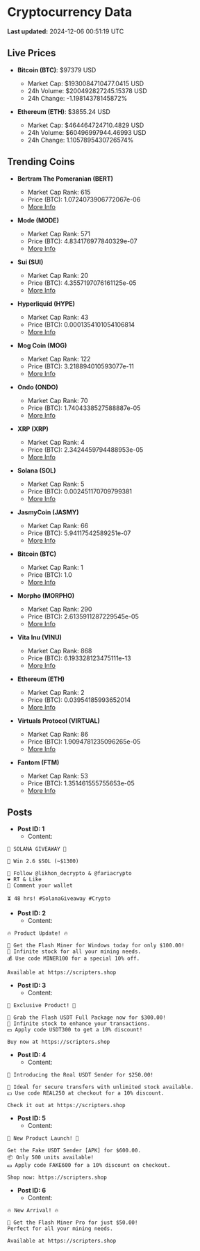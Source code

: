 # Cryptocurrency Data

**Last updated:** 2024-12-06 00:51:19 UTC

## Live Prices
- **Bitcoin (BTC)**: $97379 USD
  - Market Cap: $1930084710477.0415 USD
  - 24h Volume: $200492827245.15378 USD
  - 24h Change: -1.19814378145872%

- **Ethereum (ETH)**: $3855.24 USD
  - Market Cap: $464464724710.4829 USD
  - 24h Volume: $60496997944.46993 USD
  - 24h Change: 1.1057895430726574%

## Trending Coins
- **Bertram The Pomeranian (BERT)**
  - Market Cap Rank: 615
  - Price (BTC): 1.0724073906772067e-06
  - [More Info](https://www.coingecko.com/en/coins/bertram-the-pomeranian)

- **Mode (MODE)**
  - Market Cap Rank: 571
  - Price (BTC): 4.834176977840329e-07
  - [More Info](https://www.coingecko.com/en/coins/mode)

- **Sui (SUI)**
  - Market Cap Rank: 20
  - Price (BTC): 4.3557197076161125e-05
  - [More Info](https://www.coingecko.com/en/coins/sui)

- **Hyperliquid (HYPE)**
  - Market Cap Rank: 43
  - Price (BTC): 0.0001354101054106814
  - [More Info](https://www.coingecko.com/en/coins/hyperliquid)

- **Mog Coin (MOG)**
  - Market Cap Rank: 122
  - Price (BTC): 3.218894010593077e-11
  - [More Info](https://www.coingecko.com/en/coins/mog-coin)

- **Ondo (ONDO)**
  - Market Cap Rank: 70
  - Price (BTC): 1.7404338527588887e-05
  - [More Info](https://www.coingecko.com/en/coins/ondo)

- **XRP (XRP)**
  - Market Cap Rank: 4
  - Price (BTC): 2.3424459794488953e-05
  - [More Info](https://www.coingecko.com/en/coins/xrp)

- **Solana (SOL)**
  - Market Cap Rank: 5
  - Price (BTC): 0.002451170709799381
  - [More Info](https://www.coingecko.com/en/coins/solana)

- **JasmyCoin (JASMY)**
  - Market Cap Rank: 66
  - Price (BTC): 5.94117542589251e-07
  - [More Info](https://www.coingecko.com/en/coins/jasmycoin)

- **Bitcoin (BTC)**
  - Market Cap Rank: 1
  - Price (BTC): 1.0
  - [More Info](https://www.coingecko.com/en/coins/bitcoin)

- **Morpho (MORPHO)**
  - Market Cap Rank: 290
  - Price (BTC): 2.6135911287229545e-05
  - [More Info](https://www.coingecko.com/en/coins/morpho)

- **Vita Inu (VINU)**
  - Market Cap Rank: 868
  - Price (BTC): 6.193328123475111e-13
  - [More Info](https://www.coingecko.com/en/coins/vita-inu)

- **Ethereum (ETH)**
  - Market Cap Rank: 2
  - Price (BTC): 0.03954185993652014
  - [More Info](https://www.coingecko.com/en/coins/ethereum)

- **Virtuals Protocol (VIRTUAL)**
  - Market Cap Rank: 86
  - Price (BTC): 1.9094781235096265e-05
  - [More Info](https://www.coingecko.com/en/coins/virtual-protocol)

- **Fantom (FTM)**
  - Market Cap Rank: 53
  - Price (BTC): 1.351461555755653e-05
  - [More Info](https://www.coingecko.com/en/coins/fantom)

## Posts
- **Post ID: 1**
  - Content:
```
🚀 SOLANA GIVEAWAY 🚀

🎁 Win 2.6 $SOL (~$1300)

🤝 Follow @likhon_decrypto & @fariacrypto
❤️ RT & Like
💬 Comment your wallet

⏳ 48 hrs! #SolanaGiveaway #Crypto
```

- **Post ID: 2**
  - Content:
```
🔥 Product Update! 🔥

🚀 Get the Flash Miner for Windows today for only $100.00!
🔋 Infinite stock for all your mining needs.
💰 Use code MINER100 for a special 10% off.

Available at https://scripters.shop
```

- **Post ID: 3**
  - Content:
```
🎁 Exclusive Product! 🎁

💸 Grab the Flash USDT Full Package now for $300.00!
🎉 Infinite stock to enhance your transactions.
💵 Apply code USDT300 to get a 10% discount!

Buy now at https://scripters.shop
```

- **Post ID: 4**
  - Content:
```
💎 Introducing the Real USDT Sender for $250.00!

💼 Ideal for secure transfers with unlimited stock available.
💵 Use code REAL250 at checkout for a 10% discount.

Check it out at https://scripters.shop
```

- **Post ID: 5**
  - Content:
```
🚀 New Product Launch! 🚀

Get the Fake USDT Sender [APK] for $600.00.
📦 Only 500 units available!
💵 Apply code FAKE600 for a 10% discount on checkout.

Shop now: https://scripters.shop
```

- **Post ID: 6**
  - Content:
```
🔥 New Arrival! 🔥

💸 Get the Flash Miner Pro for just $50.00!
Perfect for all your mining needs.

Available at https://scripters.shop
```

